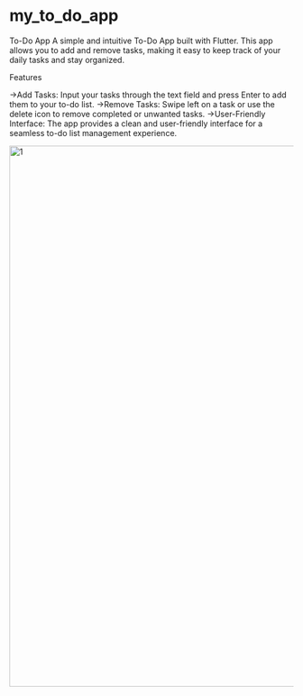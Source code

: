 # my_to_do_app

To-Do App
A simple and intuitive To-Do App built with Flutter. This app allows you to add and remove tasks, making it easy to keep track of your daily tasks and stay organized.


Features



->Add Tasks: Input your tasks through the text field and press Enter to add them to your to-do list.
->Remove Tasks: Swipe left on a task or use the delete icon to remove completed or unwanted tasks.
->User-Friendly Interface: The app provides a clean and user-friendly interface for a seamless to-do list management experience.


<img width="960" alt="1" src="https://github.com/Manojnagam/ToDoApp/assets/77600103/cd960eee-f4c6-4524-8ee0-8f165832f09f">
